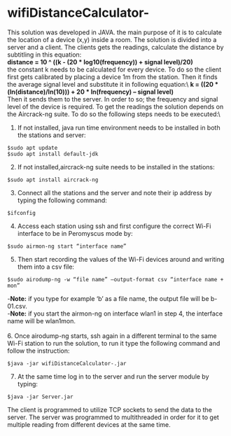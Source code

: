 # wifiDistanceCalculator-
This solution was developed in JAVA. the main purpose of it is to calculate the location of a device (x,y) inside a room. The solution is divided into a server and a client. The clients gets the readings, calculate the distance by subtitling in this equation:\
**distance = 10 ^ ((k - (20 * log10(frequency)) + signal level)/20)**\
the constant k needs to be calculated for every device. To do so the client first gets calibrated by placing a device 1m from the station. Then it finds the average signal level and substitute it in following equation:\ 
**k = ((20 * (ln(distance)/ln(10))) + 20 * ln(frequency) – signal level)**\
Then it sends them to the server. In order to so; the frequency and signal level of the device is required. To get the readings the solution depends on the Aircrack-ng suite. To do so the following steps needs to be executed:\ 

1.	If not installed, java run time environment needs to be installed in both the stations and server:
```
$sudo apt update
$sudo apt install default-jdk
```
2.	If not installed,aircrack-ng suite needs to be installed in the stations: 
```
$sudo apt install aircrack-ng
```
3.	Connect all the stations and the server and note their ip address by typing the following command:
```
$ifconfig
```
4.	Access each station using ssh and first configure the correct Wi-Fi interface to be in Peromyscus mode by:
```
$sudo airmon-ng start “interface name”
```
5.	Then start recording the values of the Wi-Fi devices around and writing them into a csv file: 
```
$sudo airodump-ng -w “file name” –output-format csv “interface name + mon”
```
-**Note:** if you type for example ‘b’ as a file name, the output file will be b-01.csv.\
-**Note:** if you start the airmon-ng on interface wlan1 in step 4, the interface name will be wlan1mon.\
\
6.	Once airodump-ng starts, ssh again in a different terminal to the same Wi-Fi station to run the solution, to run it type the following command and follow the instruction:
```
$java -jar wifiDistanceCalculator-.jar
```
7.	At the same time log in to the server and run the server module by typing:
```
$java -jar Server.jar
```
The client is programmed to utilize TCP sockets to send the data to the server. The server was programmed to multithreaded in order for it to get multiple reading from different devices at the same time. 


